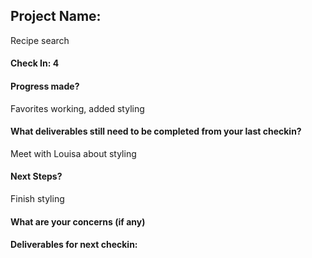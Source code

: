 ## Project Name:
Recipe search

#### Check In: 4

#### Progress made?
Favorites working, added styling

#### What deliverables still need to be completed from your last checkin?
Meet with Louisa about styling

#### Next Steps?
Finish styling

#### What are your concerns (if any)

#### Deliverables for next checkin:
